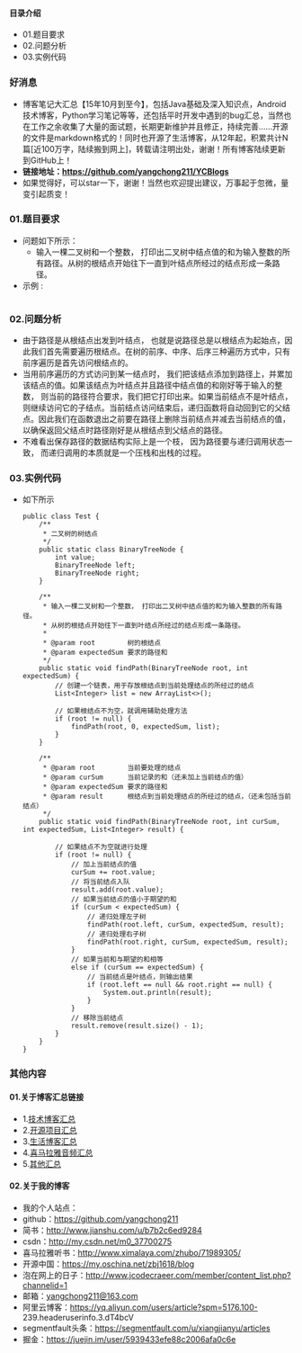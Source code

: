 #### 目录介绍
- 01.题目要求
- 02.问题分析
- 03.实例代码



### 好消息
- 博客笔记大汇总【15年10月到至今】，包括Java基础及深入知识点，Android技术博客，Python学习笔记等等，还包括平时开发中遇到的bug汇总，当然也在工作之余收集了大量的面试题，长期更新维护并且修正，持续完善……开源的文件是markdown格式的！同时也开源了生活博客，从12年起，积累共计N篇[近100万字，陆续搬到网上]，转载请注明出处，谢谢！所有博客陆续更新到GitHub上！
- **链接地址：https://github.com/yangchong211/YCBlogs**
- 如果觉得好，可以star一下，谢谢！当然也欢迎提出建议，万事起于忽微，量变引起质变！






### 01.题目要求
- 问题如下所示：
    - 输入一棵二叉树和一个整数， 打印出二叉树中结点值的和为输入整数的所有路径。从树的根结点开始往下一直到叶结点所经过的结点形成一条路径。
- 示例 :
    ```

    ```




### 02.问题分析
- 由于路径是从根结点出发到叶结点， 也就是说路径总是以根结点为起始点，因此我们首先需要遍历根结点。在树的前序、中序、后序三种遍历方式中，只有前序遍历是首先访问根结点的。
- 当用前序遍历的方式访问到某一结点时， 我们把该结点添加到路径上，并累加该结点的值。如果该结点为叶结点并且路径中结点值的和刚好等于输入的整数， 则当前的路径符合要求，我们把它打印出来。如果当前结点不是叶结点，则继续访问它的子结点。当前结点访问结束后，递归函数将自动回到它的父结点。因此我们在函数退出之前要在路径上删除当前结点并减去当前结点的值，以确保返回父结点时路径刚好是从根结点到父结点的路径。
- 不难看出保存路径的数据结构实际上是一个枝， 因为路径要与递归调用状态一致， 而递归调用的本质就是一个压栈和出栈的过程。


### 03.实例代码
- 如下所示
    ```
    public class Test {
        /**
         * 二叉树的树结点
         */
        public static class BinaryTreeNode {
            int value;
            BinaryTreeNode left;
            BinaryTreeNode right;
        }
    
        /**
         * 输入一棵二叉树和一个整数， 打印出二叉树中结点值的和为输入整数的所有路径。
         * 从树的根结点开始往下一直到叶结点所经过的结点形成一条路径。
         *
         * @param root        树的根结点
         * @param expectedSum 要求的路径和
         */
        public static void findPath(BinaryTreeNode root, int expectedSum) {
            // 创建一个链表，用于存放根结点到当前处理结点的所经过的结点
            List<Integer> list = new ArrayList<>();
    
            // 如果根结点不为空，就调用辅助处理方法
            if (root != null) {
                findPath(root, 0, expectedSum, list);
            }
        }
    
        /**
         * @param root        当前要处理的结点
         * @param curSum      当前记录的和（还未加上当前结点的值）
         * @param expectedSum 要求的路径和
         * @param result      根结点到当前处理结点的所经过的结点，（还未包括当前结点）
         */
        public static void findPath(BinaryTreeNode root, int curSum, int expectedSum, List<Integer> result) {
    
            // 如果结点不为空就进行处理
            if (root != null) {
                // 加上当前结点的值
                curSum += root.value;
                // 将当前结点入队
                result.add(root.value);
                // 如果当前结点的值小于期望的和
                if (curSum < expectedSum) {
                    // 递归处理左子树
                    findPath(root.left, curSum, expectedSum, result);
                    // 递归处理右子树
                    findPath(root.right, curSum, expectedSum, result);
                }
                // 如果当前和与期望的和相等
                else if (curSum == expectedSum) {
                    // 当前结点是叶结点，则输出结果
                    if (root.left == null && root.right == null) {
                        System.out.println(result);
                    }
                }
                // 移除当前结点
                result.remove(result.size() - 1);
            }
        }
    }
    ```






### 其他内容
#### 01.关于博客汇总链接
- 1.[技术博客汇总](https://www.jianshu.com/p/614cb839182c)
- 2.[开源项目汇总](https://blog.csdn.net/m0_37700275/article/details/80863574)
- 3.[生活博客汇总](https://blog.csdn.net/m0_37700275/article/details/79832978)
- 4.[喜马拉雅音频汇总](https://www.jianshu.com/p/f665de16d1eb)
- 5.[其他汇总](https://www.jianshu.com/p/53017c3fc75d)



#### 02.关于我的博客
- 我的个人站点：
- github：https://github.com/yangchong211
- 简书：http://www.jianshu.com/u/b7b2c6ed9284
- csdn：http://my.csdn.net/m0_37700275
- 喜马拉雅听书：http://www.ximalaya.com/zhubo/71989305/
- 开源中国：https://my.oschina.net/zbj1618/blog
- 泡在网上的日子：http://www.jcodecraeer.com/member/content_list.php?channelid=1
- 邮箱：yangchong211@163.com
- 阿里云博客：https://yq.aliyun.com/users/article?spm=5176.100- 239.headeruserinfo.3.dT4bcV
- segmentfault头条：https://segmentfault.com/u/xiangjianyu/articles
- 掘金：https://juejin.im/user/5939433efe88c2006afa0c6e










